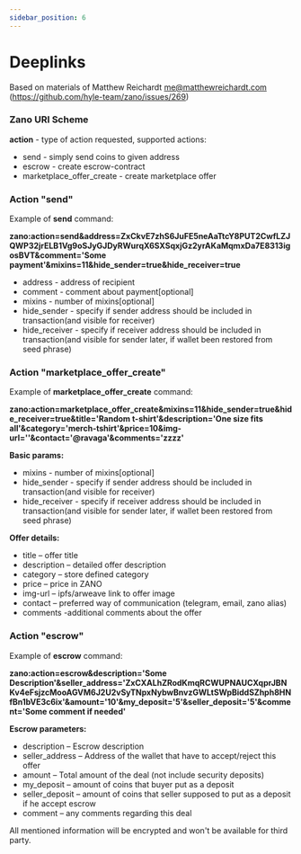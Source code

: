 ```yaml
---
sidebar_position: 6
---
```


# Deeplinks

Based on materials of Matthew Reichardt me@matthewreichardt.com (https://github.com/hyle-team/zano/issues/269)

### Zano URI Scheme

**action** - type of action requested, supported actions:

- send - simply send coins to given address
- escrow - create escrow-contract
- marketplace_offer_create - create marketplace offer

### Action "send"

Example of **send** command:

**zano:action=send&address=ZxCkvE7zhS6JuFE5neAaTtcY8PUT2CwfLZJQWP32jrELB1Vg9oSJyGJDyRWurqX6SXSqxjGz2yrAKaMqmxDa7E8313igosBVT&comment='Some payment'&mixins=11&hide_sender=true&hide_receiver=true**

- address - address of recipient
- comment - comment about payment[optional]
- mixins - number of mixins[optional]
- hide_sender - specify if sender address should be included in transaction(and visible for receiver)
- hide_receiver - specify if receiver address should be included in transaction(and visible for sender later, if wallet been restored from seed phrase)

### Action "marketplace_offer_create"

Example of **marketplace_offer_create** command:

**zano:action=marketplace_offer_create&mixins=11&hide_sender=true&hide_receiver=true&title='Random t-shirt'&description='One size fits all'&category='merch-tshirt'&price=10&img-url=''&contact='@ravaga'&comments='zzzz'**

**Basic params:**

- mixins - number of mixins[optional]
- hide_sender - specify if sender address should be included in transaction(and visible for receiver)
- hide_receiver - specify if receiver address should be included in transaction(and visible for sender later, if wallet been restored from seed phrase)

**Offer details:**

- title – offer title
- description – detailed offer description
- category – store defined category
- price – price in ZANO
- img-url – ipfs/arweave link to offer image
- contact – preferred way of communication (telegram, email, zano alias)
- comments -additional comments about the offer

### Action "escrow"

Example of **escrow** command:

**zano:action=escrow&description='Some Description'&seller_address='ZxCXALhZRodKmqRCWUPNAUCXqprJBNKv4eFsjzcMooAGVM6J2U2vSyTNpxNybwBnvzGWLtSWpBiddSZhph8HNfBn1bVE3c6ix'&amount='10'&my_deposit='5'&seller_deposit='5'&comment='Some comment if needed'**

**Escrow parameters:**

- description – Escrow description
- seller_address – Address of the wallet that have to accept/reject this offer
- amount – Total amount of the deal (not include security deposits)
- my_deposit – amount of coins that buyer put as a deposit
- seller_deposit – amount of coins that seller supposed to put as a deposit if he accept escrow
- comment – any comments regarding this deal

All mentioned information will be encrypted and won't be available for third party.
